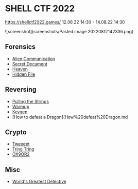 # SHELL CTF 2022
https://shellctf2022.games/
12.08.22 14:30 - 14.08.22 14:30

![screenshot](screenshots/Pasted image 20220812142336.png)


## Forensics
- [Alien Communication](Alien%20Communication.md)
- [Secret Document](Secret%20Document.md)
- [Heaven](Heaven.md)
- [Hidden File](Hidden%20File.md)

## Reversing
- [Pulling the Strings](Pulling%20the%20Strings.md)
- [Warmup](Warmup.md)
- [Keygen](Keygen.md)
- [How to defeat a Dragon](How%20defeat%20Dragon.md

## Crypto
- [Tweeeet](Tweeeet.md)
- [Tring Tring](Tring%20Tring.md)
- [OX9OR2](OX9OR2.md)

## Misc
- [World's Greatest Detective](World's%20Greatest%20Detective.md)


